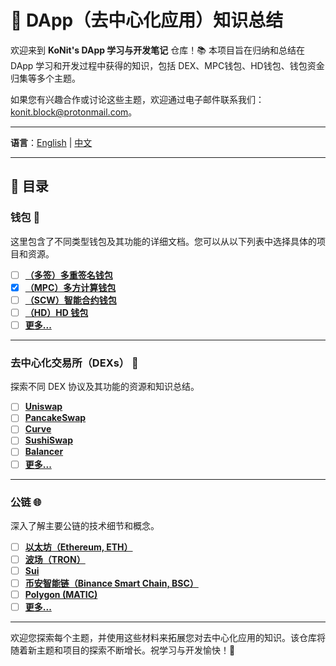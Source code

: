 # 🚀 DApp（去中心化应用）知识总结

欢迎来到 **KoNit's DApp 学习与开发笔记** 仓库！📚 本项目旨在归纳和总结在 DApp 学习和开发过程中获得的知识，包括 DEX、MPC钱包、HD钱包、钱包资金归集等多个主题。

如果您有兴趣合作或讨论这些主题，欢迎通过电子邮件联系我们：[konit.block@protonmail.com](mailto:konit.block@protonmail.com)。

---

**语言**：[English](./README.md) | [中文](./README_zh.md)  

---

## 📁 目录

### 钱包 👜
这里包含了不同类型钱包及其功能的详细文档。您可以从以下列表中选择具体的项目和资源。

- [ ] [**（多签）多重签名钱包**](./wallets/multisignature.md)
- [x] [**（MPC）多方计算钱包**](./Wallet/02-MPC_Wallet/README_zh.md)
- [ ] [**（SCW）智能合约钱包**](./wallets/contract_wallet.md)
- [ ] [**（HD）HD 钱包**](./wallets/hd_wallet.md)
- [ ] [**更多...**](./wallets/other.md)

---

### 去中心化交易所（DEXs） 🔄
探索不同 DEX 协议及其功能的资源和知识总结。

- [ ] [**Uniswap**](./dex/uniswap.md)
- [ ] [**PancakeSwap**](./dex/pancakeswap.md)
- [ ] [**Curve**](./dex/curve.md)
- [ ] [**SushiSwap**](./dex/sushiswap.md)
- [ ] [**Balancer**](./dex/balancer.md)
- [ ] [**更多...**](./dex/other_dex_protocols.md)

---

### 公链 🌐
深入了解主要公链的技术细节和概念。

- [ ] [**以太坊（Ethereum, ETH）**](./blockchains/ethereum.md)
- [ ] [**波场（TRON）**](./blockchains/tron.md)
- [ ] [**Sui**](./blockchains/sui.md)
- [ ] [**币安智能链（Binance Smart Chain, BSC）**](./blockchains/bsc.md)
- [ ] [**Polygon (MATIC)**](./blockchains/polygon.md)
- [ ] [**更多...**](./blockchains/other_blockchains.md)

---

欢迎您探索每个主题，并使用这些材料来拓展您对去中心化应用的知识。该仓库将随着新主题和项目的探索不断增长。祝学习与开发愉快！🌟
